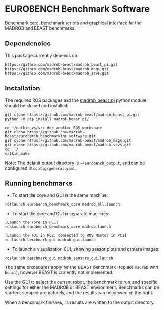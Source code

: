 EUROBENCH Benchmark Software
=================================================

Benchmark core, benchmark scripts and graphical interface for the MADROB and BEAST benchmarks.

## Dependencies
This package currently depends on:
```
https://github.com/madrob-beast/madrob_beast_pi.git
https://github.com/madrob-beast/madrob_msgs.git
https://github.com/madrob-beast/madrob_srvs.git
```

## Installation
The required ROS packages and the [madrob_beast_pi](https://github.com/madrob-beast/madrob_beast_pi.git) python module should be cloned and installed:
```
git clone https://github.com/madrob-beast/madrob_beast_pi.git
python -m pip install madrob_beast_pi/

cd ~/catkin_ws/src #or another ROS workspace
git clone https://github.com/madrob-beast/eurobench_benchmarking_software.git
git clone https://github.com/madrob-beast/madrob_msgs.git
git clone https://github.com/madrob-beast/madrob_srvs.git
cd ../
catkin_make

```

Note: The default output directory is `~/eurobench_output`, and can be configured in `config/general.yaml`.

## Running benchmarks

- To start the core and GUI in the same machine:
```
roslaunch eurobench_benchmark_core madrob_all.launch 
```

- To start the core and GUI in separate machines:
```
[Launch the core in PC1]
roslaunch eurobench_benchmark_core madrob.launch 

[Launch the GUI in PC2, connected to ROS Master in PC1]
roslaunch benchmark_gui madrob_gui.launch
```

- To launch a visualization GUI, showing sensor plots and camera images:
```
roslaunch benchmark_gui madrob_sensors_gui.launch
```

The same procedures apply for the BEAST benchmark (replace `madrob` with `beast`), however BEAST is currently not implemented.

Use the GUI to select the current robot, the benchmark to run, and specific settings for either the MADROB or BEAST environment.
Benchmarks can be started, stopped prematurely, and the results can be viewed on the right.

When a benchmark finishes, its results are written to the output directory.
